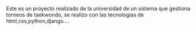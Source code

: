 Este es un proyecto realizado de la universidad de un sistema que gestiona torneos de taekwondo,  se realizo con las tecnologias 
 de html,css,python,django....
